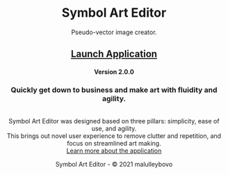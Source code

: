 <div align="center">

  # Symbol Art Editor
  Pseudo-vector image creator.

  ## [Launch Application](https://https://malulleybovo.github.io/SymbolArtEditorOnline/)
  #### Version 2.0.0

  ### Quickly get down to business and make art with fluidity and agility.
  <br>Symbol Art Editor was designed based on three pillars: simplicity, ease of use, and agility.
  <br>This brings out novel user experience to remove clutter and repetition, and focus on streamlined art making.
  <br>[Learn more about the application](https://github.com/malulleybovo/SymbolArtEditorOnline/wiki)
  
  Symbol Art Editor - © 2021 malulleybovo
  
</div>